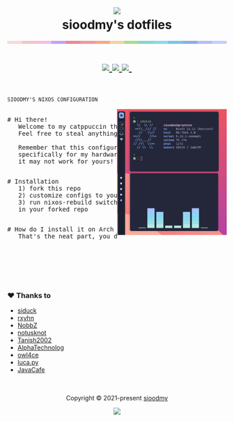 

<h1 align="center">
  <img src="https://camo.githubusercontent.com/8c73ac68e6db84a5c58eef328946ba571a92829b3baaa155b7ca5b3521388cc9/68747470733a2f2f692e696d6775722e636f6d2f367146436c41312e706e67" width="100px" /> <br>
  sioodmy's dotfiles <br>
  <img src="../assets/colors.png" width="600px" /> <br>
  <div align="center">

  <div align="center">
   <p></p>
   <a href="">
      <img src="https://img.shields.io/github/issues/sioodmy/dotfiles?color=f5a97f&labelColor=24273a&style=for-the-badge">
   </a>
   <a href="https://github.com/sioodmy/dotfiles/stargazers">
      <img src="https://img.shields.io/github/stars/sioodmy/dotfiles?color=c6a0f6&labelColor=24273a&style=for-the-badge">
   </a>
   <a href="https://github.com/sioodmy/dotfiles/">
      <img src="https://img.shields.io/github/repo-size/sioodmy/dotfiles?color=ee99a0&labelColor=24273a&style=for-the-badge">
   </a>

  <img alt="" src="https://badges.pufler.dev/visits/sioodmy/dotfiles?style=for-the-badge&color=a6da95&logoColor=white&labelColor=24273a"/>
   <br>
</div>
</h1>



<br>

```ocaml
SIOODMY'S NIXOS CONFIGURATION
```
</div>


<a href="#sioodmy--hi-there-thanks-for-dropping-by">
  <img alt="" align="right" width="50%" src="../assets/fetch.png"/>
</a>

<pre>

# Hi there!
   Welcome to my catppuccin themed NixOS configuration.
   Feel free to steal anything from here

   Remember that this configuration is made
   specifically for my hardware and
   it may not work for yours!
</pre>
<pre>

# Installation
   1) fork this repo
   2) customize configs to your likings
   3) run nixos-rebuild switch --flake .#
   in your forked repo
</pre>
<pre>

# How do I install it on Arch Loonix?
   That's the neat part, you don't!




</pre>

<div align="center">

<br clear="right"/>

 <div align="left">
    <h3> ♥️ Thanks to</h3>
   <ul>
     <li><a href="https://github.com/siduck">siduck</a></li>
     <li><a href="https://github.com/rxyhn">rxyhn</a></li>
     <li><a href="https://github.com/NobbZ">NobbZ</a></li>
     <li><a href="https://github.com/notusknot">notusknot</a></li>
     <li><a href="https://github.com/Tanish2002">Tanish2002</a></li>
     <li><a href="https://github.com/AlphaTechnolog">AlphaTechnolog</a></li>
     <li><a href="https://github.com/owl4ce">owl4ce</a></li>
     <li><a href="https://gitlab.com/luca.py/">luca.py</a></li>
     <li><a href="https://github.com/JavaCafe01">JavaCafe</a></li>
   </ul>
  </div>
<br />
  <img src="https://raw.githubusercontent.com/catppuccin/catppuccin/c9d3d7de6ab8cb2609b37c4b79b026a2c7784b6f/assets/footers/gray0_ctp_on_line.svg?sanitize=true" alt="" /> <br />
  Copyright © 2021-present <a href="https://github.com/sioodmy">sioodmy</a>
  <p align="center"><a href="https://github.com/sioodmy/dotfiles/blob/main/LICENSE"><img src="https://img.shields.io/static/v1.svg?style=for-the-badge&label=License&message=GPL-3&logoColor=d9e0ee&colorA=363a4f&colorB=c6a0f6"/></a></p>
